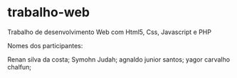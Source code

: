 # trabalho-web
Trabalho de desenvolvimento Web com Html5, Css, Javascript e PHP

Nomes dos participantes:

Renan silva da costa;
Symohn Judah;
agnaldo junior santos;
yagor carvalho chalfun;
